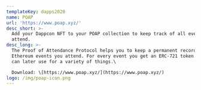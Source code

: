 ```yaml
---
templateKey: dapps2020
name: POAP
url: 'https://www.poap.xyz/'
desc_short: >-
  Add your Dappcon NFT to your POAP collection to keep track of all events you
  attend.
desc_long: >-
  The Proof of Attendance Protocol helps you to keep a permanent record of all
  Ethereum events you attend. For every event you get an ERC-721 token that you
  can later use for a variety of things.\

  Download: \[https://www.poap.xyz/](https://www.poap.xyz/)
logo: /img/poap-icon.png
---
```

